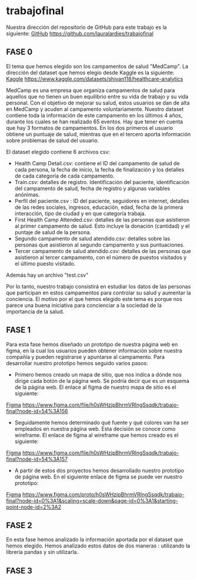 # trabajofinal

Nuestra dirección del repositorio de GitHub para este trabajo es la siguiente: [GitHub](https://github.com/lauralardies/trabajofinal)
https://github.com/lauralardies/trabajofinal

## FASE 0
El tema que hemos elegido son los campamentos de salud "MedCamp". La dirección del dataset que hemos elegio desde Kaggle es la siguiente: [Kaggle](https://www.kaggle.com/datasets/shivan118/healthcare-analytics)
https://www.kaggle.com/datasets/shivan118/healthcare-analytics

MedCamp es una empresa que organiza campamentos de salud para aquellos que no tienen un buen equilibrio entre su vida de trabajo y su vida personal. Con el objetivo de mejorar su salud, estos usuarios se dan de alta en MedCamp y acuden al campamento voluntariamente. Nuestro dataset contiene toda la información de este campamento en los últimos 4 años, durante los cuales se han realizado 65 eventos. Hay que tener en cuenta que hay 3 formatos de campamentos. En los dos primeros el usuario obtiene un puntuaje de salud, mientras que en el tercero aporta información sobre problemas de salud del usuario.

El dataset elegido contiene 6 archivos csv:
- Health Camp Detail.csv: contiene el ID del campamento de salud de cada persona, la fecha de inicio, la fecha de finalización y los detalles de cada categoría de cada campamento.
- Train.csv: detalles de registro. Identificación del paciente, identificación del campamento de salud, fecha de registro y algunas variables anónimas.
- Perfil del paciente.csv : ID del paciente, seguidores en internet, detalles de las redes sociales, ingresos, educación, edad, fecha de la primera interacción, tipo de ciudad y en que categoría trabaja.
- First Health Camp Attended.csv: detalles de las personas que asistieron al primer campamento de salud. Esto incluye la donación (cantidad) y el puntaje de salud de la persona.
- Segundo campamento de salud atendido.csv: detalles sobre las personas que asistieron al segundo campamento y sus puntuaciones.
- Tercer campamento de salud atendido.csv: detalles de las personas que asistieron al tercer campamento, con el número de puestos visitados y el último puesto visitado.

Además hay un archivo "test.csv"

Por lo tanto, nuestro trabajo consistirá en estudiar los datos de las personas que participan en estos campamentos para controlar su salud y aumentar la conciencia.
El motivo por el que hemos elegido este tema es porque nos parece una buena iniciativa para concienciar a la sociedad de la importancia de la salud.

## FASE 1
Para esta fase hemos diseñado un prototipo de nuestra página web en figma, en la cual los usuarios pueden obtener información sobre nuestra compañía y pueden registrarse y apuntarse al campamento. Para desarrollar nuestro prototipo hemos seguido varios pasos:

- Primero hemos creado un mapa de sitio, que nos indica a dónde nos dirige cada botón de la página web. Se podría decir que es un esquema de la página web. El enlace al figma de nuestro mapa de sitio es el siguiente: 

 [Figma](https://www.figma.com/file/h0sWHzjpBhrmVRIngSsqdk/trabajo-final?node-id=54%3A156)
 https://www.figma.com/file/h0sWHzjpBhrmVRIngSsqdk/trabajo-final?node-id=54%3A156

- Seguidamente hemos determinado qué fuente y qué colores van ha ser empleados en nuestra página web. Esta decisión se conoce como wireframe. El enlace de figma al wireframe que hemos creado es el siguiente: 

 [Figma](https://www.figma.com/file/h0sWHzjpBhrmVRIngSsqdk/trabajo-final?node-id=54%3A157)
 https://www.figma.com/file/h0sWHzjpBhrmVRIngSsqdk/trabajo-final?node-id=54%3A157

- A partir de estos dos proyectos hemos desarrollado nuestro prototipo de página web. En el siguiente enlace de figma se puede ver nuestro prototipo:

 [Figma](https://www.figma.com/proto/h0sWHzjpBhrmVRIngSsqdk/trabajo-final?node-id=0%3A1&scaling=scale-down&page-id=0%3A1&starting-point-node-id=2%3A2)
 https://www.figma.com/proto/h0sWHzjpBhrmVRIngSsqdk/trabajo-final?node-id=0%3A1&scaling=scale-down&page-id=0%3A1&starting-point-node-id=2%3A2

## FASE 2
En esta fase hemos analizado la información aportada por el dataset que hemos elegido. Hemos analizado estos datos de dos maneras : utilizando la librería pandas y sin utilizarla.

## FASE 3
